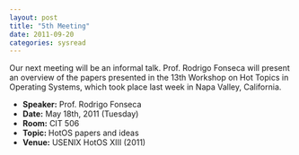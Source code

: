 ```yaml
---
layout: post
title: "5th Meeting"
date: 2011-09-20
categories: sysread
---
```


<div>

Our next meeting will be an informal talk. Prof. Rodrigo Fonseca will present an overview of the papers presented in the 13th Workshop on Hot Topics in Operating Systems, which took place last week in Napa Valley, California.
<ul>
	<li><strong>Speaker:</strong> Prof. Rodrigo Fonseca</li>
	<li><strong>Date:</strong> May 18th, 2011 (Tuesday)</li>
	<li><strong>Room:</strong> CIT 506</li>
	<li><strong>Topic: </strong>HotOS papers and ideas</li>
	<li><strong>Venue:</strong> USENIX HotOS XIII (2011)</li>
</ul>
</div>
